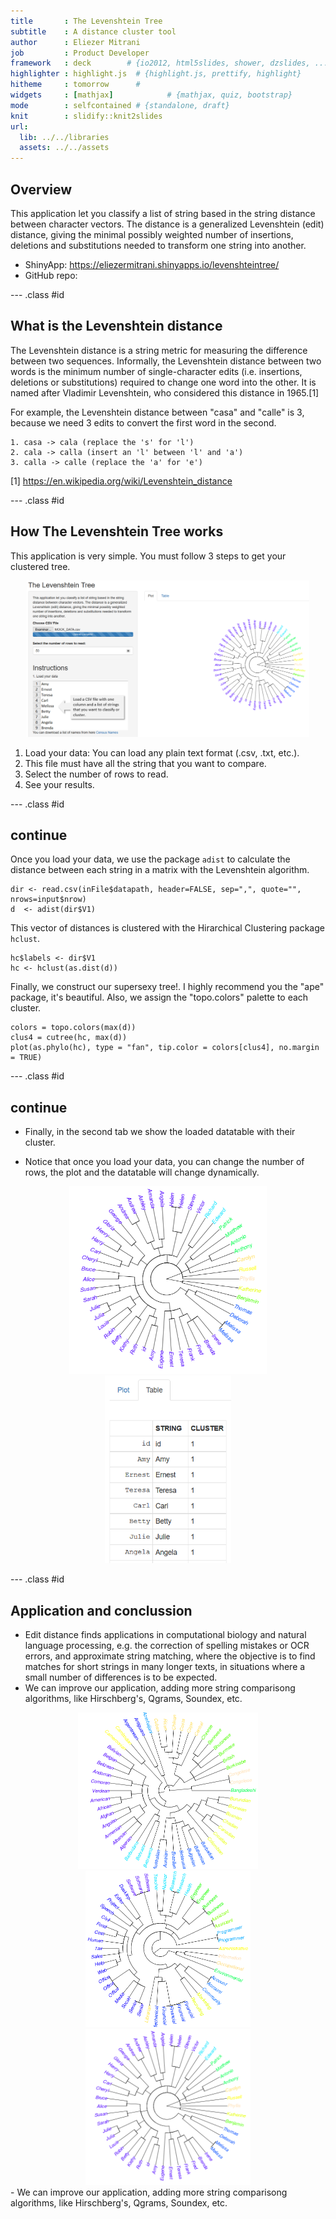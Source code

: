 ```yaml
---
title       : The Levenshtein Tree
subtitle    : A distance cluster tool
author      : Eliezer Mitrani
job         : Product Developer
framework   : deck        # {io2012, html5slides, shower, dzslides, ...}
highlighter : highlight.js  # {highlight.js, prettify, highlight}
hitheme     : tomorrow      # 
widgets     : [mathjax]            # {mathjax, quiz, bootstrap}
mode        : selfcontained # {standalone, draft}
knit        : slidify::knit2slides
url:
  lib: ../../libraries
  assets: ../../assets
---
```


## Overview

This application let you classify a list of string based in the string distance between character vectors. The distance is a generalized Levenshtein (edit) distance, giving the minimal possibly weighted number of insertions, deletions and substitutions needed to transform one string into another.

- ShinyApp: https://eliezermitrani.shinyapps.io/levenshteintree/
- GitHub repo: 

--- .class #id 

## What is the Levenshtein distance

The Levenshtein distance is a string metric for measuring the difference between two sequences. Informally, the Levenshtein distance between two words is the minimum number of single-character edits (i.e. insertions, deletions or substitutions) required to change one word into the other. It is named after Vladimir Levenshtein, who considered this distance in 1965.[1]

For example, the Levenshtein distance between "casa" and "calle" is 3, because we need 3 edits to convert the first word in the second.

    1. casa -> cala (replace the 's' for 'l')
    2. cala -> calla (insert an 'l' between 'l' and 'a')
    3. calla -> calle (replace the 'a' for 'e')



[1] https://en.wikipedia.org/wiki/Levenshtein_distance

--- .class #id 

## How The Levenshtein Tree works

This application is very simple. You must follow 3 steps to get your clustered tree.

<div style='text-align: center;'>
    <img height='250' src='assets/img/screenshot.png' />
</div>

1. Load your data: You can load any plain text format (.csv, .txt, etc.).
2. This file must have all the string that you want to compare.
3. Select the number of rows to read.
4. See your results.

--- .class #id 

## continue

Once you load your data, we use the package ```adist``` to calculate the distance between each string in a matrix with the Levenshtein algorithm.
```
dir <- read.csv(inFile$datapath, header=FALSE, sep=",", quote="", nrows=input$nrow)
d  <- adist(dir$V1)
```
This vector of distances is clustered with the Hirarchical Clustering package ```hclust```.
```
hc$labels <- dir$V1
hc <- hclust(as.dist(d))
```
Finally, we construct our supersexy tree!. I highly recommend you the "ape" package, it's beautiful. Also, we assign the "topo.colors" palette to each cluster.
```
colors = topo.colors(max(d))
clus4 = cutree(hc, max(d))
plot(as.phylo(hc), type = "fan", tip.color = colors[clus4], no.margin = TRUE)
```

--- .class #id 

## continue

- Finally, in the second tab we show the loaded datatable with their cluster.

- Notice that once you load your data, you can change the number of rows, the plot and the datatable will change dynamically.
<div style='text-align: center;'>
    <img height='300' src='assets/img/tree.png' />
    <img height='300' src='assets/img/table.png' />
</div>

--- .class #id 

## Application and conclussion

- Edit distance finds applications in computational biology and natural language processing, e.g. the correction of spelling mistakes or OCR errors, and approximate string matching, where the objective is to find matches for short strings in many longer texts, in situations where a small number of differences is to be expected.
- We can improve our application, adding more string comparisong algorithms, like Hirschberg's, Qgrams, Soundex, etc.
<div style='text-align: center;'>
    <img height='250' src='assets/img/countries.png' />
    <img height='250' src='assets/img/work.png' />
    <img height='250' src='assets/img/tree.png' />
</div>
- We can improve our application, adding more string comparisong algorithms, like Hirschberg's, Qgrams, Soundex, etc.
